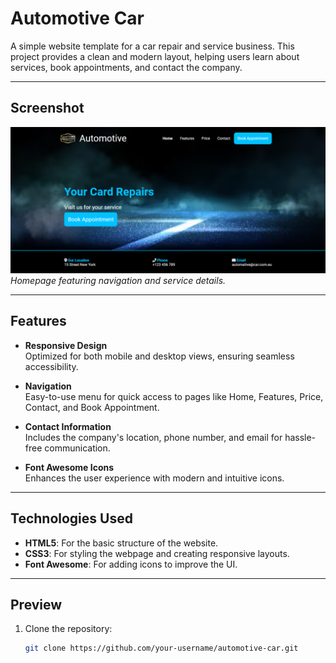 # Automotive Car

A simple website template for a car repair and service business. This project provides a clean and modern layout, helping users learn about services, book appointments, and contact the company.

---

## Screenshot

![LOGO](imgs/Automotive-Web.png)  
*Homepage featuring navigation and service details.*

---

## Features

- **Responsive Design**  
  Optimized for both mobile and desktop views, ensuring seamless accessibility.

- **Navigation**  
  Easy-to-use menu for quick access to pages like Home, Features, Price, Contact, and Book Appointment.

- **Contact Information**  
  Includes the company's location, phone number, and email for hassle-free communication.

- **Font Awesome Icons**  
  Enhances the user experience with modern and intuitive icons.

---

## Technologies Used

- **HTML5**: For the basic structure of the website.
- **CSS3**: For styling the webpage and creating responsive layouts.
- **Font Awesome**: For adding icons to improve the UI.

---

## Preview

1. Clone the repository:
   ```bash
   git clone https://github.com/your-username/automotive-car.git
